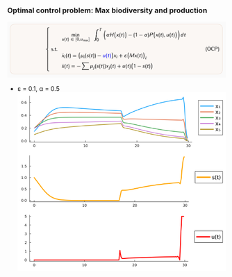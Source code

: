 ### Optimal control problem: Max biodiversity and production

![sol OCP](OCP.png "OCP")

* ε = 0.1, α = 0.5
 ![sol OCP](sol_OCP.png "Solution OCP")
